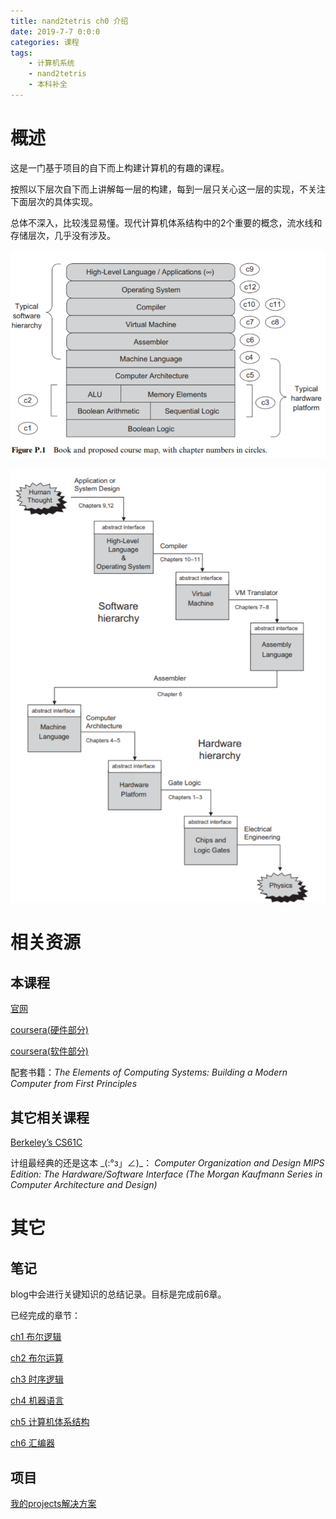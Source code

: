 ```yaml
---
title: nand2tetris ch0 介绍
date: 2019-7-7 0:0:0
categories: 课程
tags:
	- 计算机系统
	- nand2tetris
	- 本科补全
---
```


# 概述

这是一门基于项目的自下而上构建计算机的有趣的课程。

按照以下层次自下而上讲解每一层的构建，每到一层只关心这一层的实现，不关注下面层次的具体实现。

总体不深入，比较浅显易懂。现代计算机体系结构中的2个重要的概念，流水线和存储层次，几乎没有涉及。

![课程内容](/images/n2t_0_0.png)

![典型计算机系统设计中的组成要素的抽象](/images/n2t_0_1.png)

# 相关资源

## 本课程

[官网](https://www.nand2tetris.org/)

[coursera(硬件部分)](https://www.coursera.org/learn/build-a-computer)

[coursera(软件部分)](https://www.coursera.org/learn/nand2tetris2)

配套书籍：*The Elements of Computing Systems: Building a Modern Computer from First Principles*

## 其它相关课程

[Berkeley’s CS61C](http://inst.eecs.berkeley.edu/~cs61c/sp15/)

计组最经典的还是这本 \_(:°з」∠)\_：
*Computer Organization and Design MIPS Edition: The Hardware/Software Interface (The Morgan Kaufmann Series in Computer Architecture and Design)*

# 其它

## 笔记

blog中会进行关键知识的总结记录。目标是完成前6章。

已经完成的章节：

[ch1 布尔逻辑](https://4eay7lab.com/2019/07/07/nand2tetris-1.html)

[ch2 布尔运算](https://4eay7lab.com/2019/07/07/nand2tetris-2.html)

[ch3 时序逻辑](https://4eay7lab.com/2019/07/07/nand2tetris-3.html)

[ch4 机器语言](https://4eay7lab.com/2019/07/07/nand2tetris-4.html)

[ch5 计算机体系结构](https://4eay7lab.com/2019/07/09/nand2tetris-5.html)

[ch6 汇编器](https://4eay7lab.com/2019/07/11/nand2tetris-6.html)

## 项目

[我的projects解决方案](https://github.com/easypainttou/nand2tetris_solutions)